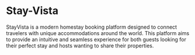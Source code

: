 # Stay-Vista
StayVista is a modern homestay booking platform designed to connect travelers with unique accommodations around the world. This platform aims to provide an intuitive and seamless experience for both guests looking for their perfect stay and hosts wanting to share their properties.
